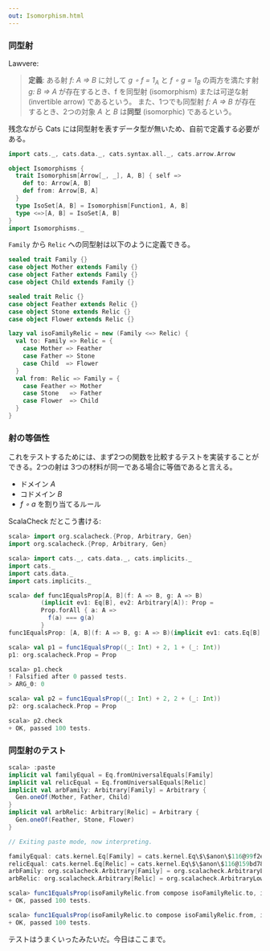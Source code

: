 ```yaml
---
out: Isomorphism.html
---
```


### 同型射

Lawvere:

> **定義**: ある射 *f: A => B* に対して *g ∘ f = 1<sub>A</sub>* と *f ∘ g = 1<sub>B</sub>* の両方を満たす射 *g: B => A* が存在するとき、f を同型射 (isomorphism) または可逆な射 (invertible arrow) であるという。
> また、1つでも同型射 *f: A => B* が存在するとき、2つの対象 *A* と *B* は**同型** (isomorphic) であるという。

残念ながら Cats には同型射を表すデータ型が無いため、自前で定義する必要がある。

```scala mdoc
import cats._, cats.data._, cats.syntax.all._, cats.arrow.Arrow

object Isomorphisms {
  trait Isomorphism[Arrow[_, _], A, B] { self =>
    def to: Arrow[A, B]
    def from: Arrow[B, A]
  }
  type IsoSet[A, B] = Isomorphism[Function1, A, B]
  type <=>[A, B] = IsoSet[A, B]
}
import Isomorphisms._
```

`Family` から `Relic` への同型射は以下のように定義できる。

```scala mdoc
sealed trait Family {}
case object Mother extends Family {}
case object Father extends Family {}
case object Child extends Family {}

sealed trait Relic {}
case object Feather extends Relic {}
case object Stone extends Relic {}
case object Flower extends Relic {}

lazy val isoFamilyRelic = new (Family <=> Relic) {
  val to: Family => Relic = {
    case Mother => Feather
    case Father => Stone
    case Child  => Flower
  }
  val from: Relic => Family = {
    case Feather => Mother
    case Stone   => Father
    case Flower  => Child
  }
}
```

### 射の等価性

これをテストするためには、まず2つの関数を比較するテストを実装することができる。2つの射は 3つの材料が同一である場合に等価であると言える。

- ドメイン *A*
- コドメイン *B*
- *f ∘ a* を割り当てるルール

ScalaCheck だとこう書ける:

```scala
scala> import org.scalacheck.{Prop, Arbitrary, Gen}
import org.scalacheck.{Prop, Arbitrary, Gen}

scala> import cats._, cats.data._, cats.implicits._
import cats._
import cats.data._
import cats.implicits._

scala> def func1EqualsProp[A, B](f: A => B, g: A => B)
         (implicit ev1: Eq[B], ev2: Arbitrary[A]): Prop =
         Prop.forAll { a: A =>
           f(a) === g(a)
         }
func1EqualsProp: [A, B](f: A => B, g: A => B)(implicit ev1: cats.Eq[B], implicit ev2: org.scalacheck.Arbitrary[A])org.scalacheck.Prop

scala> val p1 = func1EqualsProp((_: Int) + 2, 1 + (_: Int))
p1: org.scalacheck.Prop = Prop

scala> p1.check
! Falsified after 0 passed tests.
> ARG_0: 0

scala> val p2 = func1EqualsProp((_: Int) + 2, 2 + (_: Int))
p2: org.scalacheck.Prop = Prop

scala> p2.check
+ OK, passed 100 tests.
```

### 同型射のテスト

```scala
scala> :paste
implicit val familyEqual = Eq.fromUniversalEquals[Family]
implicit val relicEqual = Eq.fromUniversalEquals[Relic]
implicit val arbFamily: Arbitrary[Family] = Arbitrary {
  Gen.oneOf(Mother, Father, Child)
}
implicit val arbRelic: Arbitrary[Relic] = Arbitrary {
  Gen.oneOf(Feather, Stone, Flower)
}

// Exiting paste mode, now interpreting.

familyEqual: cats.kernel.Eq[Family] = cats.kernel.Eq\$\$anon\$116@99f2e3d
relicEqual: cats.kernel.Eq[Relic] = cats.kernel.Eq\$\$anon\$116@159bd786
arbFamily: org.scalacheck.Arbitrary[Family] = org.scalacheck.ArbitraryLowPriority\$\$anon\$1@799b3915
arbRelic: org.scalacheck.Arbitrary[Relic] = org.scalacheck.ArbitraryLowPriority\$\$anon\$1@36c230c0

scala> func1EqualsProp(isoFamilyRelic.from compose isoFamilyRelic.to, identity[Family] _).check
+ OK, passed 100 tests.

scala> func1EqualsProp(isoFamilyRelic.to compose isoFamilyRelic.from, identity[Relic] _).check
+ OK, passed 100 tests.
```

テストはうまくいったみたいだ。今日はここまで。
